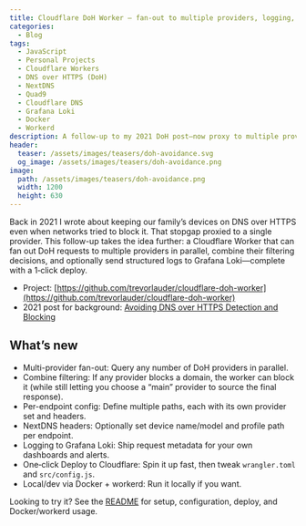 ```yaml
---
title: Cloudflare DoH Worker — fan-out to multiple providers, logging, and 1‑click deploy
categories:
  - Blog
tags:
  - JavaScript
  - Personal Projects
  - Cloudflare Workers
  - DNS over HTTPS (DoH)
  - NextDNS
  - Quad9
  - Cloudflare DNS
  - Grafana Loki
  - Docker
  - Workerd
description: A follow-up to my 2021 DoH post—now proxy to multiple providers in parallel, combine their filtering, and ship logs to Grafana Loki. Includes one‑click deploy and a simple config.
header:
  teaser: /assets/images/teasers/doh-avoidance.svg
  og_image: /assets/images/teasers/doh-avoidance.png
image:
  path: /assets/images/teasers/doh-avoidance.png
  width: 1200
  height: 630
---
```


Back in 2021 I wrote about keeping our family’s devices on DNS over HTTPS even when networks tried to block it. That stopgap proxied to a single provider. This follow-up takes the idea further: a Cloudflare Worker that can fan out DoH requests to multiple providers in parallel, combine their filtering decisions, and optionally send structured logs to Grafana Loki—complete with a 1‑click deploy.

- Project: [https://github.com/trevorlauder/cloudflare-doh-worker](https://github.com/trevorlauder/cloudflare-doh-worker)
- 2021 post for background: [Avoiding DNS over HTTPS Detection and Blocking](/blog/2021/09/25/Avoiding-DoH-Detection-and-Blocking/)

## What’s new

- Multi-provider fan-out: Query any number of DoH providers in parallel.
- Combine filtering: If any provider blocks a domain, the worker can block it (while still letting you choose a “main” provider to source the final response).
- Per-endpoint config: Define multiple paths, each with its own provider set and headers.
- NextDNS headers: Optionally set device name/model and profile path per endpoint.
- Logging to Grafana Loki: Ship request metadata for your own dashboards and alerts.
- One‑click Deploy to Cloudflare: Spin it up fast, then tweak `wrangler.toml` and `src/config.js`.
- Local/dev via Docker + workerd: Run it locally if you want.

Looking to try it? See the [README](https://github.com/trevorlauder/cloudflare-doh-worker) for setup, configuration, deploy, and Docker/workerd usage.
